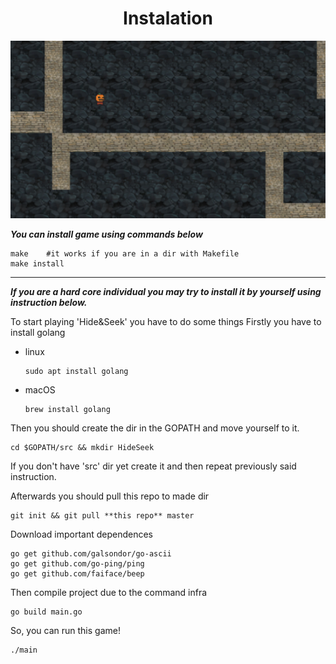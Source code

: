 # <center>Instalation</center>

!["preview"](preview.png)


**_You can install game using commands below_**

```
make    #it works if you are in a dir with Makefile
make install
```

---

**_If you are a hard core individual you may try to install it by yourself using instruction below._**



To start playing 'Hide&Seek' you have to do some things
Firstly you have to install golang

- linux 
    ```
    sudo apt install golang
    ```
- macOS
    ```
    brew install golang
    ```

Then you should create the dir in the GOPATH and move yourself to it.
```
cd $GOPATH/src && mkdir HideSeek
```

If you don't have 'src' dir yet create it and then repeat previously said instruction.

Afterwards you should pull this repo to made dir
```
git init && git pull **this repo** master
```

Download important dependences 
```
go get github.com/galsondor/go-ascii
go get github.com/go-ping/ping
go get github.com/faiface/beep
```

Then compile project due to the command infra
```
go build main.go
```
So, you can run this game!
```
./main
```
